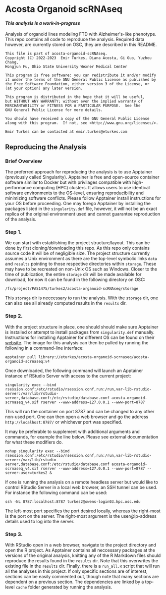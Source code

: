 # Acosta Organoid scRNAseq
#### *This analysis is a work-in-progress*

Analysis of organoid lines modeling FTD with Alzheimer's-like phenotype.
This repo contains all code to reproduce the analysis.
Required data however, are currently stored on OSC, they are described in this README.

```
This file is part of acosta-organoid-scRNAseq.
Copyright (C) 2022-2023  Emir Turkes, Diana Acosta, Gi Guo, Yuzhou Chang,
Hongjun Fu, Ohio State University Wexner Medical Center

This program is free software: you can redistribute it and/or modify
it under the terms of the GNU General Public License as published by
the Free Software Foundation, either version 3 of the License, or
(at your option) any later version.

This program is distributed in the hope that it will be useful,
but WITHOUT ANY WARRANTY; without even the implied warranty of
MERCHANTABILITY or FITNESS FOR A PARTICULAR PURPOSE.  See the
GNU General Public License for more details.

You should have received a copy of the GNU General Public License
along with this program.  If not, see <http://www.gnu.org/licenses/>.

Emir Turkes can be contacted at emir.turkes@eturkes.com
```

## Reproducing the Analysis

### Brief Overview

The preferred approach for reproducing the analysis is to use Apptainer (previously called Singularity).
Apptainer is free and open-source container software similar to Docker but with privilages compatible with high-performance computing (HPC) clusters.
It allows users to use identical software environments to the OS-level, ensuring reproducibility and minimizing software conflicts.
Please follow Apptainer install instructions for your OS before proceeding.
One may forego Apptainer by installing the packages listed in the `singularity.def` file, however, it will not be an exact replica of the original environment used and cannot guarantee reproduction of the analysis.

### Step 1.

We can start with establishing the project structure/layout.
This can be done by first cloning/downloading this repo.
As this repo only contains source code it will be of negligible size.
The project structure currently assumes a Unix environment as there are the top-level symbolic links `data` and `results` pointing to those respective directories within `storage`.
These may have to be recreated on non-Unix OS such as Windows.
Closer to the time of publication, the entire `storage` dir will be made available for download, for now it can be found in the following directory on OSC:

```
/fs/project/PAS1475/turkes2/acosta-organoid-scRNAseq/storage
```

This `storage` dir is neccessary to run the analysis.
With the `storage` dir, one can also see all already computed results in the `results` dir.

### Step 2.

With the project structure in place, one should should make sure Apptainer is installed or attempt to install packages from `singularity.def` manually.
Instructions for installing Apptainer for different OS can be found on their [website](https://apptainer.org/).
The image for this analysis can then be pulled by running the following in a command-line interface:

```
apptainer pull library://eturkes/acosta-organoid-scrnaseq/acosta-organoid-scrnaseq:v4
```

Once downloaded, the following command will launch an Apptainer instance of RStudio Server with access to the current project:

```
singularity exec --bind rsession.conf:/etc/rstudio/rsession.conf,run:/run,var-lib-rstudio-server:/var/lib/rstudio-server,database.conf:/etc/rstudio/database.conf acosta-organoid-scrnaseq_v4.sif rserver --www-address=127.0.0.1 --www-port=8787
```

This will run the container on port 8787 and can be changed to any other non-used port.
One can then open a web browser and go the address `http://localhost:8787/` or whichever port was specified.

It may be preferable to supplement with additional arguments and commands, for example the line below. Please see external documentation for what these modifiers do.

```
nohup singularity exec --bind rsession.conf:/etc/rstudio/rsession.conf,run:/run,var-lib-rstudio-server:/var/lib/rstudio-server,database.conf:/etc/rstudio/database.conf acosta-organoid-scrnaseq_v4.sif rserver --www-address=127.0.0.1 --www-port=8787 --server-user=turkes2 &
```

If one is running the analysis on a remote headless server but would like to control RStudio Server in a local web browser, an SSH tunnel can be used.
For instance the following command can be used:

```
ssh -NL 8787:localhost:8787 turkes2@owens-login03.hpc.osc.edu
```

The left-most port specifies the port desired locally, whereas the right-most is the port on the server.
The right-most argument is the user@ip-address details used to log into the server.

### Step 3.

With RStudio open in a web browser, navigate to the project directory and open the R project.
As Apptainer contains all neccessary packages at the versions of the original analysis, knitting any of the R Markdown files should reproduce the results found in the `results` dir.
Note that this overwrites the existing file in the `results` dir.
Finally, there is a `run_all.R` script that will run all the analyses in this project.
If only specific sections are of interest, sections can be easily commented out, though note that many sections are dependent on a previous section.
The dependencies are linked by a top-level `cache` folder generated by running the analysis.
